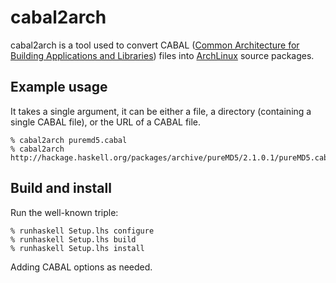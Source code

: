 cabal2arch
==========

cabal2arch is a tool used to convert CABAL ([Common Architecture for Building
Applications and Libraries][1]) files into [ArchLinux][2] source packages.

Example usage
-------------

It takes a single argument, it can be either a file, a directory (containing a
single CABAL file), or the URL of a CABAL file.

    % cabal2arch puremd5.cabal
    % cabal2arch http://hackage.haskell.org/packages/archive/pureMD5/2.1.0.1/pureMD5.cabal

Build and install
-----------------

Run the well-known triple:

    % runhaskell Setup.lhs configure
    % runhaskell Setup.lhs build
    % runhaskell Setup.lhs install

Adding CABAL options as needed.

[1]: http://www.haskell.org/ghc/docs/latest/html/Cabal/
[2]: http://www.archlinux.org/
